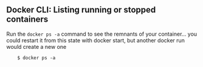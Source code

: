 
## Docker CLI: Listing running or stopped containers

Run the `docker ps -a` command to see the remnants of your container... you could restart it from this state with docker start, but another docker run would create a new one

```
	$ docker ps -a
```

